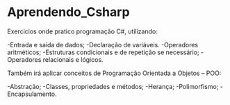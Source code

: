 # Aprendendo_Csharp

Exercicios onde pratico programação C#, utilizando:

-Entrada e saída de dados;
-Declaração de variáveis.
-Operadores aritméticos;
-Estruturas condicionais e de repetição se necessário;
-Operadores relacionais e lógicos.

Também irá aplicar conceitos de Programação Orientada a Objetos – POO:

-Abstração;
-Classes, propriedades e métodos;
-Herança;
-Polimorfismo;
-Encapsulamento.
